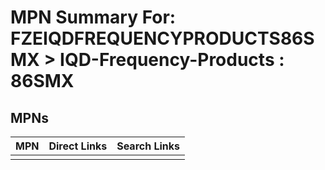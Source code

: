 



# MPN Summary For: FZEIQDFREQUENCYPRODUCTS86SMX > IQD-Frequency-Products : 86SMX

## MPNs
  

|MPN|Direct Links|Search Links|
| :--- | :--- | :--- |
||||
